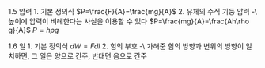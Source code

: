 1.5 압력
1\. 기본 정의식
$P=\frac{F}{A}=\frac{mg}{A}$
2\. 유체의 수직 기둥 압력
-\ 높이에 압력이 비례한다는 사실을 이용할 수 있다
$P=\frac{mg}{A}=\frac{Ah\rho g}{A}$
$P=h\rho g$

1.6 일
1\. 기본 정의식
$dW=Fdl$
2\. 힘의 부호
-\ 가해준 힘의 방향과 변위의 방향이 일치하면, 그 일은 양으로 간주, 반대면 음으로 간주
